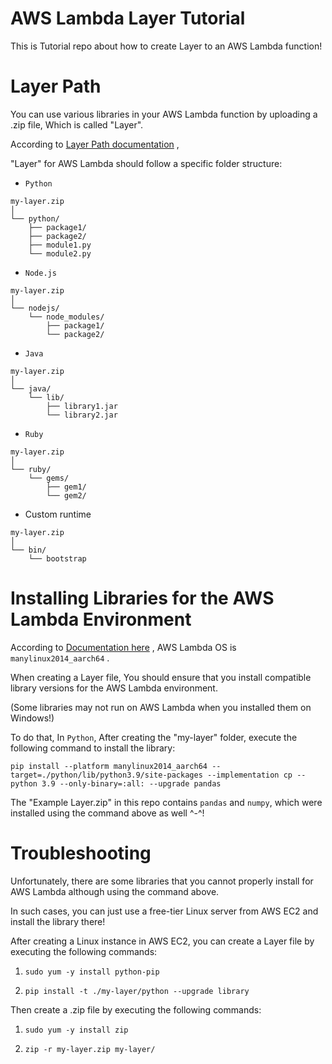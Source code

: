 # AWS Lambda Layer Tutorial
This is Tutorial repo about how to create Layer to an AWS Lambda function!

# Layer Path
You can use various libraries in your AWS Lambda function by uploading a .zip file, Which is called "Layer".

According to [Layer Path documentation](https://docs.aws.amazon.com/lambda/latest/dg/packaging-layers.html) ,

"Layer" for AWS Lambda should follow a specific folder structure:

- `Python`
```
my-layer.zip
│
└── python/
    ├── package1/
    ├── package2/
    ├── module1.py
    └── module2.py
```

- `Node.js`
```
my-layer.zip
│
└── nodejs/
    └── node_modules/
        ├── package1/
        └── package2/
```

- `Java`
```
my-layer.zip
│
└── java/
    └── lib/
        ├── library1.jar
        └── library2.jar
```

- `Ruby`
```
my-layer.zip
│
└── ruby/
    └── gems/
        ├── gem1/
        └── gem2/
```

- Custom runtime
```
my-layer.zip
│
└── bin/
    └── bootstrap
```

# Installing Libraries for the AWS Lambda Environment

According to [Documentation here](https://aws.amazon.com/premiumsupport/knowledge-center/lambda-python-package-compatible/) , AWS Lambda OS is `manylinux2014_aarch64` . 

When creating a Layer file, You should ensure that you install compatible library versions for the AWS Lambda environment. 

(Some libraries may not run on AWS Lambda when you installed them on Windows!)

To do that, In `Python`, After creating the "my-layer" folder, execute the following command to install the library:

```
pip install --platform manylinux2014_aarch64 --target=./python/lib/python3.9/site-packages --implementation cp --python 3.9 --only-binary=:all: --upgrade pandas
```

The "Example Layer.zip" in this repo contains `pandas` and `numpy`, which were installed using the command above as well ^-^! 

# Troubleshooting

Unfortunately, there are some libraries that you cannot properly install for AWS Lambda although using the command above.

In such cases, you can just use a free-tier Linux server from AWS EC2 and install the library there!

After creating a Linux instance in AWS EC2, you can create a Layer file by executing the following commands:

1. `sudo yum -y install python-pip`

2. `pip install -t ./my-layer/python --upgrade library`

Then create a .zip file by executing the following commands:

1. `sudo yum -y install zip`

2. `zip -r my-layer.zip my-layer/`

